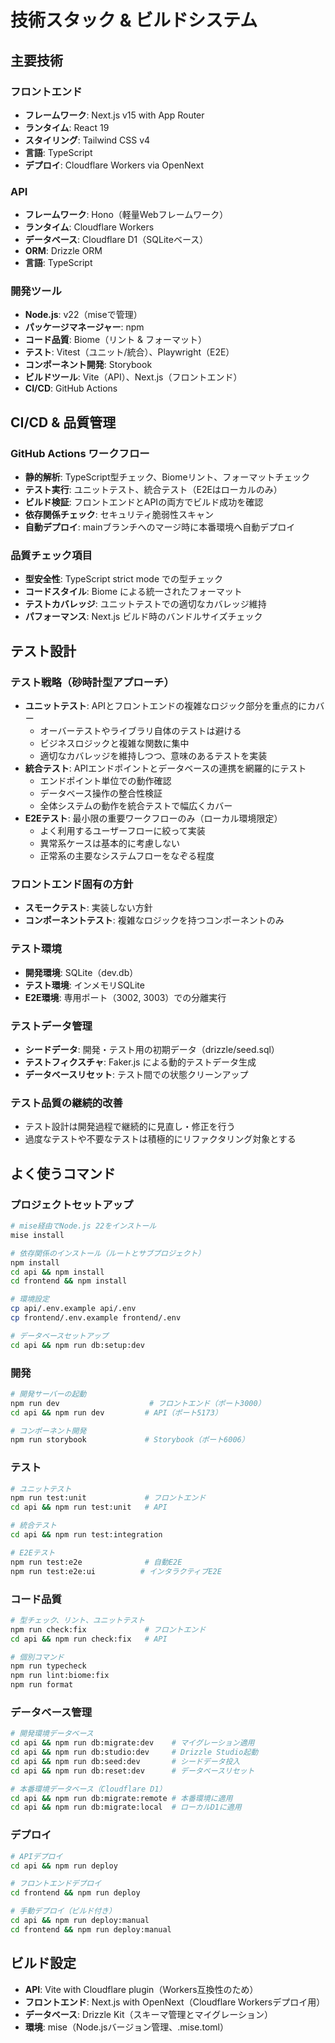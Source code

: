 # 技術スタック & ビルドシステム

## 主要技術

### フロントエンド
- **フレームワーク**: Next.js v15 with App Router
- **ランタイム**: React 19
- **スタイリング**: Tailwind CSS v4
- **言語**: TypeScript
- **デプロイ**: Cloudflare Workers via OpenNext

### API
- **フレームワーク**: Hono（軽量Webフレームワーク）
- **ランタイム**: Cloudflare Workers
- **データベース**: Cloudflare D1（SQLiteベース）
- **ORM**: Drizzle ORM
- **言語**: TypeScript

### 開発ツール
- **Node.js**: v22（miseで管理）
- **パッケージマネージャー**: npm
- **コード品質**: Biome（リント & フォーマット）
- **テスト**: Vitest（ユニット/統合）、Playwright（E2E）
- **コンポーネント開発**: Storybook
- **ビルドツール**: Vite（API）、Next.js（フロントエンド）
- **CI/CD**: GitHub Actions

## CI/CD & 品質管理

### GitHub Actions ワークフロー
- **静的解析**: TypeScript型チェック、Biomeリント、フォーマットチェック
- **テスト実行**: ユニットテスト、統合テスト（E2Eはローカルのみ）
- **ビルド検証**: フロントエンドとAPIの両方でビルド成功を確認
- **依存関係チェック**: セキュリティ脆弱性スキャン
- **自動デプロイ**: mainブランチへのマージ時に本番環境へ自動デプロイ

### 品質チェック項目
- **型安全性**: TypeScript strict mode での型チェック
- **コードスタイル**: Biome による統一されたフォーマット
- **テストカバレッジ**: ユニットテストでの適切なカバレッジ維持
- **パフォーマンス**: Next.js ビルド時のバンドルサイズチェック

## テスト設計

### テスト戦略（砂時計型アプローチ）
- **ユニットテスト**: APIとフロントエンドの複雑なロジック部分を重点的にカバー
  - オーバーテストやライブラリ自体のテストは避ける
  - ビジネスロジックと複雑な関数に集中
  - 適切なカバレッジを維持しつつ、意味のあるテストを実装
- **統合テスト**: APIエンドポイントとデータベースの連携を網羅的にテスト
  - エンドポイント単位での動作確認
  - データベース操作の整合性検証
  - 全体システムの動作を統合テストで幅広くカバー
- **E2Eテスト**: 最小限の重要ワークフローのみ（ローカル環境限定）
  - よく利用するユーザーフローに絞って実装
  - 異常系ケースは基本的に考慮しない
  - 正常系の主要なシステムフローをなぞる程度

### フロントエンド固有の方針
- **スモークテスト**: 実装しない方針
- **コンポーネントテスト**: 複雑なロジックを持つコンポーネントのみ

### テスト環境
- **開発環境**: SQLite（dev.db）
- **テスト環境**: インメモリSQLite
- **E2E環境**: 専用ポート（3002, 3003）での分離実行

### テストデータ管理
- **シードデータ**: 開発・テスト用の初期データ（drizzle/seed.sql）
- **テストフィクスチャ**: Faker.js による動的テストデータ生成
- **データベースリセット**: テスト間での状態クリーンアップ

### テスト品質の継続的改善
- テスト設計は開発過程で継続的に見直し・修正を行う
- 過度なテストや不要なテストは積極的にリファクタリング対象とする

## よく使うコマンド

### プロジェクトセットアップ
```bash
# mise経由でNode.js 22をインストール
mise install

# 依存関係のインストール（ルートとサブプロジェクト）
npm install
cd api && npm install
cd frontend && npm install

# 環境設定
cp api/.env.example api/.env
cp frontend/.env.example frontend/.env

# データベースセットアップ
cd api && npm run db:setup:dev
```

### 開発
```bash
# 開発サーバーの起動
npm run dev                    # フロントエンド（ポート3000）
cd api && npm run dev         # API（ポート5173）

# コンポーネント開発
npm run storybook             # Storybook（ポート6006）
```

### テスト
```bash
# ユニットテスト
npm run test:unit             # フロントエンド
cd api && npm run test:unit   # API

# 統合テスト
cd api && npm run test:integration

# E2Eテスト
npm run test:e2e              # 自動E2E
npm run test:e2e:ui          # インタラクティブE2E
```

### コード品質
```bash
# 型チェック、リント、ユニットテスト
npm run check:fix             # フロントエンド
cd api && npm run check:fix   # API

# 個別コマンド
npm run typecheck
npm run lint:biome:fix
npm run format
```

### データベース管理
```bash
# 開発環境データベース
cd api && npm run db:migrate:dev    # マイグレーション適用
cd api && npm run db:studio:dev     # Drizzle Studio起動
cd api && npm run db:seed:dev       # シードデータ投入
cd api && npm run db:reset:dev      # データベースリセット

# 本番環境データベース（Cloudflare D1）
cd api && npm run db:migrate:remote # 本番環境に適用
cd api && npm run db:migrate:local  # ローカルD1に適用
```

### デプロイ
```bash
# APIデプロイ
cd api && npm run deploy

# フロントエンドデプロイ
cd frontend && npm run deploy

# 手動デプロイ（ビルド付き）
cd api && npm run deploy:manual
cd frontend && npm run deploy:manual
```

## ビルド設定

- **API**: Vite with Cloudflare plugin（Workers互換性のため）
- **フロントエンド**: Next.js with OpenNext（Cloudflare Workersデプロイ用）
- **データベース**: Drizzle Kit（スキーマ管理とマイグレーション）
- **環境**: mise（Node.jsバージョン管理、.mise.toml）